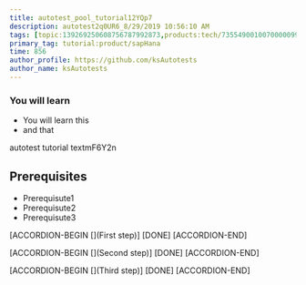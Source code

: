 ```yaml
---
title: autotest_pool_tutorial12YQp7
description: autotest2q0UR6_8/29/2019 10:56:10 AM
tags: [topic:139269250608756787992873,products:tech/73554900100700000996,tutorial:experience/advanced]
primary_tag: tutorial:product/sapHana
time: 856
author_profile: https://github.com/ksAutotests
author_name: ksAutotests
---
```

### You will learn
- You will learn this
- and that

autotest tutorial textmF6Y2n

## Prerequisites
- Prerequisute1
- Prerequisute2
- Prerequisute3

[ACCORDION-BEGIN [](First step)]
[DONE]
[ACCORDION-END]

[ACCORDION-BEGIN [](Second step)]
[DONE]
[ACCORDION-END]

[ACCORDION-BEGIN [](Third step)]
[DONE]
[ACCORDION-END]

